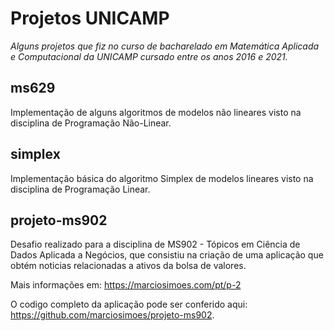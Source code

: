 # Projetos UNICAMP
*Alguns projetos que fiz no curso de bacharelado em Matemática Aplicada e Computacional da UNICAMP cursado entre os anos 2016 e 2021.*

## ms629
Implementação de alguns algoritmos de modelos não lineares visto na disciplina de Programação Não-Linear.

## simplex
Implementação básica do algoritmo Simplex de modelos lineares visto na disciplina de Programação Linear.

## projeto-ms902
Desafio realizado para a disciplina de MS902 - Tópicos em Ciência de Dados Aplicada a Negócios, que consistiu na criação de uma aplicação que obtém noticias relacionadas a ativos da bolsa de valores.

Mais informações em: https://marciosimoes.com/pt/p-2

O codigo completo da aplicação pode ser conferido aqui: https://github.com/marciosimoes/projeto-ms902.
